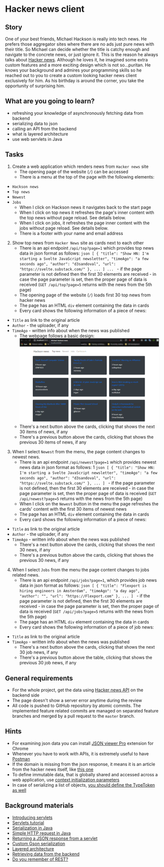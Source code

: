 # Hacker news client

## Story

One of your best friends, Michael Hackson is really into tech news.
He prefers those aggregator sites where there are no ads
just pure news with their title. So Michael can decide whether the title is catchy enough
and navigate to the concrete news, or just ignore it. This is the reason he always talks about
[Hacker news](https://news.ycombinator.com/news). Although he loves it, he imagined
some extra custom features and a more exciting design which is not so...puritan.
He knows your background and admires your programming skills so he reached out to you
to create a custom looking hacker news client exclusively for him.
As his birthday is around the corner, you take the opportunity of surprising him.

## What are you going to learn?

- refreshing your knowledge of asynchronously fetching data from backend
- serializing data to json
- calling an API from the backend
- what is layered architecture
- use web servlets in Java


## Tasks

1. Create a web application which renders news from `Hacker news` site
    - The opening page of the website (`/`) can be accessed
    - There is a menu at the top of the page with the following elements:
- `Hackson news`
- `Top news`
- `Newest`
- `Jobs`
    - When I click on Hackson news it navigates back to the start page
    - When I click on top news it refreshes the page's inner content with the top news without page reload. See details below.
    - When I click on jobs, it refreshes the page inner content with the jobs without page reload. See details below.
    - There is a footer with your name and email address

2. Show top news from `Hacker News` site as cards next to each other
    - There is an api endpoint `/api/top?page=1` which provides top news data in json format as follows: ```json [
  {
  "title": "Show HN: I'm starting a Svelte JavaScript newsletter",
  "timeAgo": "a few seconds ago",
  "author": "d3sandoval",
  "url": "https://svelte.substack.com/"
  },
  ...
] ... ``` - if the page parameter is not defined then the first 30 elements are received - in case the page parameter is set, then the proper page of data is received (`GET /api/top?page=5` returns with the news from the 5th page)
    - The opening page of the website (`/`) loads first 30 top news from hacker news
    - The page has an HTML `div` element containing the data in cards
    - Every card shows the following information of a piece of news:
- `Title` as link to the original article
- `Author` - the uploader, if any
- `TimeAgo` - written info about when the news was published
    - The webpage follows a basic design: ![Hackernews Screenshot 01](readme_res/hacker-news-screenshot-01.png)
    - There's a next button above the cards, clicking that shows the next 30 items of news, if any
    - There's a previous button above the cards, clicking that shows the previous 30 items of news, if any

3. When I select `Newest` from the menu, the page content changes to newest news.
    - There is an api endpoint `/api/newest?page=1` which provides newest news data in json format as follows: 1        ```json [
  {
  "title": "Show HN: I'm starting a Svelte JavaScript newsletter",
  "timeAgo": "a few seconds ago",
  "author": "d3sandoval",
  "url": "https://svelte.substack.com/"
  },
  ...
] ``` - if the page parameter is not defined, then the first 30 elements are received - in case the page parameter is set, then the proper page of data is received (`GET /api/newest?page=5` returns with the news from the 5th page)
    - When I click on the `Newest` button in the menu the page refreshes the cards' content with the first 30 items of newest news
    - The page has an HTML `div` element containing the data in cards
    - Every card shows the following information of a piece of news:
- `Title` as link to the original article
- `Author` - the uploader, if any
- `TimeAgo` - written info about when the news was published
    - There's a next button above the cards, clicking that shows the next 30 news, if any
    - There's a previous button above the cards, clicking that shows the previous 30 news, if any

4. When I select `Jobs` from the menu the page content changes to jobs related news.
    - There is an api endpoint `/api/jobs?page=1`, which provides job news data in json format as follows: ```json [
  {
      "title": "Flexport is hiring engineers in Amsterdam",
      "timeAgo": "a day ago",
      "author": "",
      "url": "https://Flexport.com"
  },
  ...
] ``` - if the page parameter is not defined, then the first 30 elements are received - in case the page parameter is set, then the proper page of data is received (`GET /api/jobs?page=5` returns with the news from the 5th page)
    - The page has an HTML `div` element containing the data in cards
    - Every card shows the following information of a piece of job news:
- `Title` as link to the original article
- `TimeAgo` - written info about when the news was published
    - There's a next button above the cards, clicking that shows the next 30 job news, if any
    - There's a previous button above the table, clicking that shows the previous 30 job news, if any

## General requirements

- For the whole project, get the data using [Hacker news API](https://api.hnpwa.com/v0) on the backend side
- The page doesn't show a server error anytime during the review
- All code is pushed to GitHub repository by atomic commits. The implemented feature related commits are managed on separated feature branches and merged by a pull request to the `master` branch.

## Hints

- For examining json data you can install [JSON viewer Pro](https://chrome.google.com/webstore/detail/json-viewer-pro/eifflpmocdbdmepbjaopkkhbfmdgijcc) extension for Chrome
- Whenever you have to work with APIs, it is extremely useful to have [Postman](https://www.postman.com/)
- If the domain is missing from the json response, it means it is an article from the hacker news itself, like [this one](https://news.ycombinator.com/item?id=23574723)
- To define immutable data, that is globally shared and accessed across a web application, use [context initialization parameters](https://www.baeldung.com/context-servlet-initialization-param#initializing-context-parameters)
- In case of serializing a list of objects, [you should define the TypeToken as well](https://stackoverflow.com/a/5554296)


## Background materials

- <i class="far fa-exclamation"></i> [Introducing servlets](project/curriculum/materials/pages/java/introducing-servlets.md)
- <i class="far fa-exclamation"></i> [Servlets tutorial](https://www.tutorialspoint.com/servlets/servlets-form-data.htm)
- <i class="far fa-exclamation"></i> [Serialization in Java](project/curriculum/materials/pages/java/serialization-in-java.md)
- <i class="far fa-exclamation"></i> [Simple HTTP request in Java](https://www.baeldung.com/java-http-request)
- <i class="far fa-exclamation"></i> [Returning a JSON response from a servlet](https://www.baeldung.com/servlet-json-response)
- <i class="far fa-exclamation"></i> [Custom Gson serialization](https://futurestud.io/tutorials/gson-advanced-custom-serialization-part-1)
- <i class="far fa-book-open"></i> [Layered architecture](https://medium.com/@priyalwalpita/software-architecture-patterns-layered-architecture-a3b89b71a057)
- <i class="far fa-book-open"></i> [Retrieving data from the backend](project/curriculum/materials/pages/web/the-last-missing-piece-api.md)
- <i class="far fa-book-open"></i> [Do you remember of REST?](project/curriculum/materials/pages/web/restful.md)

